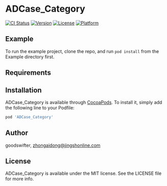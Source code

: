 # ADCase_Category

[![CI Status](https://img.shields.io/travis/goodswifter/ADCase_Category.svg?style=flat)](https://travis-ci.org/goodswifter/ADCase_Category)
[![Version](https://img.shields.io/cocoapods/v/ADCase_Category.svg?style=flat)](https://cocoapods.org/pods/ADCase_Category)
[![License](https://img.shields.io/cocoapods/l/ADCase_Category.svg?style=flat)](https://cocoapods.org/pods/ADCase_Category)
[![Platform](https://img.shields.io/cocoapods/p/ADCase_Category.svg?style=flat)](https://cocoapods.org/pods/ADCase_Category)

## Example

To run the example project, clone the repo, and run `pod install` from the Example directory first.

## Requirements

## Installation

ADCase_Category is available through [CocoaPods](https://cocoapods.org). To install
it, simply add the following line to your Podfile:

```ruby
pod 'ADCase_Category'
```

## Author

goodswifter, zhongaidong@jingshonline.com

## License

ADCase_Category is available under the MIT license. See the LICENSE file for more info.
